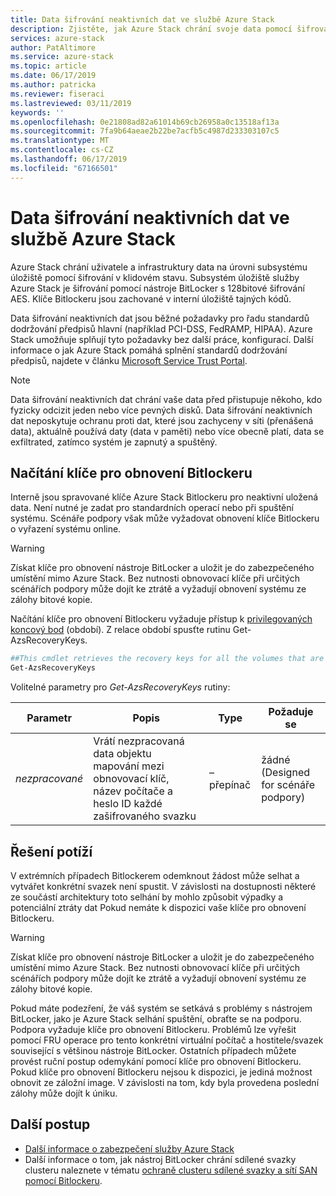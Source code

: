 ```yaml
---
title: Data šifrování neaktivních dat ve službě Azure Stack
description: Zjistěte, jak Azure Stack chrání svoje data pomocí šifrování v klidovém stavu
services: azure-stack
author: PatAltimore
ms.service: azure-stack
ms.topic: article
ms.date: 06/17/2019
ms.author: patricka
ms.reviewer: fiseraci
ms.lastreviewed: 03/11/2019
keywords: ''
ms.openlocfilehash: 0e21808ad82a61014b69cb26958a0c13518af13a
ms.sourcegitcommit: 7fa9b64aeae2b22be7acfb5c4987d233303107c5
ms.translationtype: MT
ms.contentlocale: cs-CZ
ms.lasthandoff: 06/17/2019
ms.locfileid: "67166501"
---
```

# <a name="data-at-rest-encryption-in-azure-stack"></a>Data šifrování neaktivních dat ve službě Azure Stack

Azure Stack chrání uživatele a infrastruktury data na úrovni subsystému úložiště pomocí šifrování v klidovém stavu. Subsystém úložiště služby Azure Stack je šifrování pomocí nástroje BitLocker s 128bitové šifrování AES. Klíče Bitlockeru jsou zachované v interní úložiště tajných kódů.

Data šifrování neaktivních dat jsou běžné požadavky pro řadu standardů dodržování předpisů hlavní (například PCI-DSS, FedRAMP, HIPAA). Azure Stack umožňuje splňují tyto požadavky bez další práce, konfigurací. Další informace o jak Azure Stack pomáhá splnění standardů dodržování předpisů, najdete v článku [Microsoft Service Trust Portal](https://aka.ms/AzureStackCompliance).

> [!NOTE]
> Data šifrování neaktivních dat chrání vaše data před přistupuje někoho, kdo fyzicky odcizit jeden nebo více pevných disků. Data šifrování neaktivních dat neposkytuje ochranu proti dat, které jsou zachyceny v síti (přenášená data), aktuálně používá daty (data v paměti) nebo více obecně platí, data se exfiltrated, zatímco systém je zapnutý a spuštěný.

## <a name="retrieving-bitlocker-recovery-keys"></a>Načítání klíče pro obnovení Bitlockeru

Interně jsou spravované klíče Azure Stack Bitlockeru pro neaktivní uložená data. Není nutné je zadat pro standardních operací nebo při spuštění systému. Scénáře podpory však může vyžadovat obnovení klíče Bitlockeru o vyřazení systému online.  

> [!WARNING]
> Získat klíče pro obnovení nástroje BitLocker a uložit je do zabezpečeného umístění mimo Azure Stack. Bez nutnosti obnovovací klíče při určitých scénářích podpory může dojít ke ztrátě a vyžadují obnovení systému ze zálohy bitové kopie.

Načítání klíče pro obnovení Bitlockeru vyžaduje přístup k [privilegovaných koncový bod](azure-stack-privileged-endpoint.md) (období). Z relace období spusťte rutinu Get-AzsRecoveryKeys.

```powershell
##This cmdlet retrieves the recovery keys for all the volumes that are encrypted with BitLocker.
Get-AzsRecoveryKeys
```

Volitelné parametry pro *Get-AzsRecoveryKeys* rutiny:

| Parametr | Popis | Type | Požaduje se |
|---------|---------|---------|---------|
|*nezpracované* | Vrátí nezpracovaná data objektu mapování mezi obnovovací klíč, název počítače a heslo ID každé zašifrovaného svazku  | – přepínač | žádné (Designed for scénáře podpory)|

## <a name="troubleshoot-issues"></a>Řešení potíží

V extrémních případech Bitlockerem odemknout žádost může selhat a vytvářet konkrétní svazek není spustit. V závislosti na dostupnosti některé ze součástí architektury toto selhání by mohlo způsobit výpadky a potenciální ztráty dat Pokud nemáte k dispozici vaše klíče pro obnovení Bitlockeru.

> [!WARNING]
> Získat klíče pro obnovení nástroje BitLocker a uložit je do zabezpečeného umístění mimo Azure Stack. Bez nutnosti obnovovací klíče při určitých scénářích podpory může dojít ke ztrátě a vyžadují obnovení systému ze zálohy bitové kopie.

Pokud máte podezření, že váš systém se setkává s problémy s nástrojem BitLocker, jako je Azure Stack selhání spuštění, obraťte se na podporu. Podpora vyžaduje klíče pro obnovení Bitlockeru. Problémů lze vyřešit pomocí FRU operace pro tento konkrétní virtuální počítač a hostitele/svazek související s většinou nástroje BitLocker. Ostatních případech můžete provést ruční postup odemykání pomocí klíče pro obnovení Bitlockeru. Pokud klíče pro obnovení Bitlockeru nejsou k dispozici, je jediná možnost obnovit ze záložní image. V závislosti na tom, kdy byla provedena poslední zálohy může dojít k úniku.

## <a name="next-steps"></a>Další postup

- [Další informace o zabezpečení služby Azure Stack](azure-stack-security-foundations.md)
- Další informace o tom, jak nástroj BitLocker chrání sdílené svazky clusteru naleznete v tématu [ochraně clusteru sdílené svazky a sítí SAN pomocí Bitlockeru](https://docs.microsoft.com/windows/security/information-protection/bitlocker/protecting-cluster-shared-volumes-and-storage-area-networks-with-bitlocker).